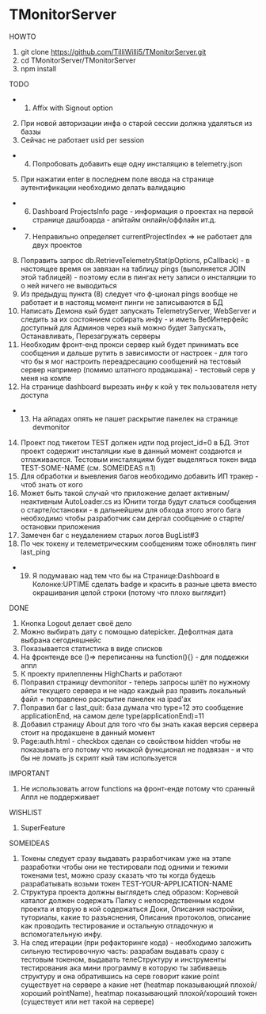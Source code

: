 ﻿# TMonitorServer
HOWTO

1. git clone https://github.com/TilliWilli5/TMonitorServer.git
2. cd TMonitorServer/TMonitorServer
3. npm install

TODO

- 1. Affix with Signout option
2. При новой авторизации инфа о старой сессии должна удаляться из баззы
3. Сейчас не работает usid per session
- 4. Попробовать добавить еще одну инсталяцию в telemetry.json
5. При нажатии enter в последнем поле ввода на странице аутентификации необходимо делать валидацию
- 6. Dashboard ProjectsInfo page - информация о проектах на первой странице дашбоарда - апйтайм онлайн/оффлайн ит.д.
- 7. Неправильно определяет currentProjectIndex => не работает для двух проектов
8. Поправить запрос db.RetrieveTelemetryStat(pOptions, pCallback) - в настоящее время он завязан на таблицу pings (выполняется JOIN этой таблицей) - поэтому если в пингах нету записи о инсталяции то о ней ничего не выводиться
9. Из предыдущ пункта (8) следует что ф-ционал pings вообще не работает и в настоящ момент пинги не записываются в БД
10. Написать Демона кый будет запускать TelemetryServer, WebServer и следить за их состоянием собирать инфу - и иметь ВебИнтерфейс доступный для Админов через кый можно будет Запускать, Останавливать, Перезагружать серверы
11. Необходим фронт-енд прокси сервер кый будет принимать все сообщения и дальше рутить в зависимости от настроек - для того что бы я мог настроить переадресацию сообщений на тестовый сервер например (помимо штатного продакшана) - тестовый серв у меня на компе
12. На странице dashboard вырезать инфу к кой у тек пользователя нету доступа
- 13. На айпадах опять не пашет раскрытие панелек на странице devmonitor
14. Проект под тикетом TEST должен идти под project_id=0 в БД. Этот проект содержит инсталяции кые в данный момент создаются и отлаживаются. Тестовым инсталяциям будет выделяться токен вида TEST-SOME-NAME (см. SOMEIDEAS п.1)
15. Для обработки и выевления багов необходимо добавить ИП тракер - чтоб знать от кого
16. Может быть такой случай что приложение делает активным/неактивным AutoLoader.cs из Юнити тогда будут слаться сообщения о старте/остановки - в дальнейшем для обхода этого этого бага необходимо чтобы разработчик сам дергал сообщение о старте/остановки приложения
17. Замечен баг с неудалением старых логов BugList#3
18. По чек токену и телеметрическим сообщениям тоже обновлять пинг last_ping
- 19. Я подумаваю над тем что бы на Странице:Dashboard в Колонке:UPTIME сделать badge и красить в разные цвета вместо окрашивания целой строки (потому что плохо выглядит)

DONE

1. Кнопка Logout делает своё дело
2. Можно выбирать дату с помощью datepicker. Дефолтная дата выбрана сегодняшнейc
3. Показывается статистика в виде списков
4. На фронтенде все ()=> переписанны на function(){} - для поддежки аппл
5. К проекту прилепленны HighCharts и работают
6. Поправил страницу devmonitor - теперь запросы шлёт по нужному айпи текущего сервера и не надо каждый раз править локальный файл + поправлено раскрытие панелек на ipad'ax
7. Поправил баг с last_quit: база думала что type=12 это сообщение applicationEnd, на самом деле type(applicationEnd)=11
8. Добавил страницу About для того что бы знать какая версия сервера стоит на продакшене в данный момент
9. Page:auth.html - checkbox сделан со свойством hidden чтобы не показывать его потому что никакой функционал не подвязан - и что бы не ломать js скрипт кый там используется

IMPORTANT

1. Не использовать arrow functions на фронт-енде потому что сранный Аппл не поддерживает

WISHLIST

1. SuperFeature

SOMEIDEAS

1. Токены следует сразу выдавать разработчикам уже на этапе разработки чтобы они не тестировали под одними и тежими токенами test, можно сразу сказать что ты когда будешь разрабатывать возьми токен TEST-YOUR-APPLICATION-NAME
2. Структура проекта должны выглядеть след образом: Корневой каталог должен содержать Папку с непосредственным кодом проекта и вторую в кой содержаться Доки, Описания настройки, туториалы, какие то разъяснения, Описания протоколов, описание как проводить тестирование и остальную отладочную и вспомогательную инфу.
3. На след итерации (при рефакторинге кода) - необходимо заложить сильную тестировочную часть: разрабам выдавать сразу с тестовым токеном, выдавать телеСтруктуру и инструменты тестирования ака мини программу в которую ты забиваешь структуру и она обратившись на серв говорит какие point существует на сервере а какие нет (heatmap показывающий плохой/хороший pointName), heatmap показывающий плохой/хороший токен (существует или нет такой на сервере)
